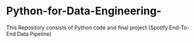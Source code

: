 # Python-for-Data-Engineering-
This Repository consists of Python code and final project (Spotify End-To-End Data Pipeline)
